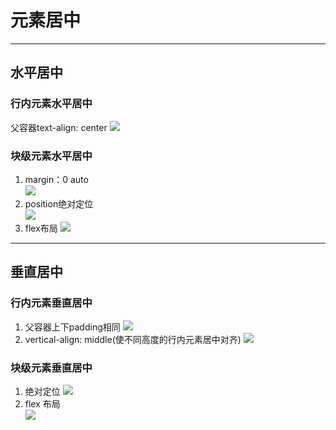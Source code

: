 # 元素居中
******
## 水平居中
### 行内元素水平居中
父容器text-align: center
![](http://p5s9qkvol.bkt.clouddn.com/18-4-9/27809784.jpg)
### 块级元素水平居中
1. margin：0 auto  
![](http://p5s9qkvol.bkt.clouddn.com/18-4-9/50440466.jpg)
2. position绝对定位  
![](http://p5s9qkvol.bkt.clouddn.com/18-4-9/54285030.jpg)
3. flex布局
![](http://p5s9qkvol.bkt.clouddn.com/18-4-9/87974921.jpg)
*******
## 垂直居中  
### 行内元素垂直居中
1. 父容器上下padding相同 
![](http://p5s9qkvol.bkt.clouddn.com/18-4-9/60290682.jpg)
2. vertical-align: middle(使不同高度的行内元素居中对齐)
![](http://p5s9qkvol.bkt.clouddn.com/18-4-9/57427026.jpg)
### 块级元素垂直居中
1. 绝对定位
![](http://p5s9qkvol.bkt.clouddn.com/18-4-9/54285030.jpg)   
2. flex 布局    
![](http://p5s9qkvol.bkt.clouddn.com/18-4-9/64102318.jpg)



